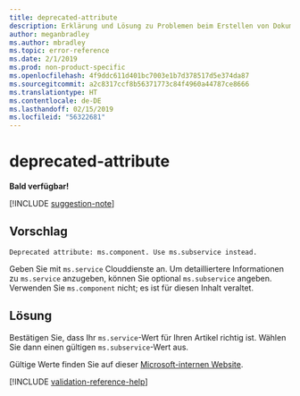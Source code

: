 ```yaml
---
title: deprecated-attribute
description: Erklärung und Lösung zu Problemen beim Erstellen von Dokumentationsartikeln – deprecated-attribute
author: meganbradley
ms.author: mbradley
ms.topic: error-reference
ms.date: 2/1/2019
ms.prod: non-product-specific
ms.openlocfilehash: 4f9ddc611d401bc7003e1b7d378517d5e374da87
ms.sourcegitcommit: a2c8317ccf8b56371773c84f4960a44787ce8666
ms.translationtype: HT
ms.contentlocale: de-DE
ms.lasthandoff: 02/15/2019
ms.locfileid: "56322681"
---
```

# <a name="deprecated-attribute"></a>deprecated-attribute

**Bald verfügbar!**

[!INCLUDE [suggestion-note](includes/suggestion-note.md)]

## <a name="suggestion"></a>Vorschlag

`Deprecated attribute: ms.component. Use ms.subservice instead.`

Geben Sie mit `ms.service` Clouddienste an. Um detailliertere Informationen zu `ms.service` anzugeben, können Sie optional `ms.subservice` angeben. Verwenden Sie `ms.component` nicht; es ist für diesen Inhalt veraltet.

## <a name="resolution"></a>Lösung

Bestätigen Sie, dass Ihr `ms.service`-Wert für Ihren Artikel richtig ist. Wählen Sie dann einen gültigen `ms.subservice`-Wert aus.

Gültige Werte finden Sie auf dieser [Microsoft-internen Website](https://docsmetadatatool.azurewebsites.net/whitelists).

<!--make sure to add this file to your includes folder and verify the path-->
[!INCLUDE [validation-reference-help](includes/validation-reference-help.md)]
